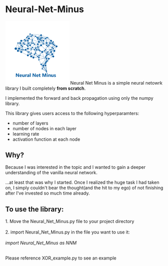 # Neural-Net-Minus
<img src="Neural_Net_Minus.png" width="40%">
Neural Net Minus is a simple neural netowrk library I built completely <strong>from scratch</strong>.
    
I implemented the forward and back propagation using only the numpy library.


This library gives users access to the following hyperparamters:
<ul>
   <li>number of layers</li>
   <li>number of nodes in each layer</li>
   <li>learning rate</li>
   <li>activation function at each node</li>
</ul>

<h2>Why?</h2> 
Because I was interested in the topic and I wanted to gain a deeper understanding of the vanilla neural network. 


...at least that was why I started. Once I realized the huge task I had taken on, I simply couldn't bear the thought(and the hit to my ego) of not finishing after I've invested so much time already.

<h2>To use the library:</h2>
1. Move the Neural_Net_Minus.py file to your project directory <br/><br/>
2. import Neural_Net_Minus.py in the file you want to use it: <br/><br/>
    <i>import Neural_Net_Minus as NNM</i><br/><br/>

Please reference XOR_example.py to see an example
